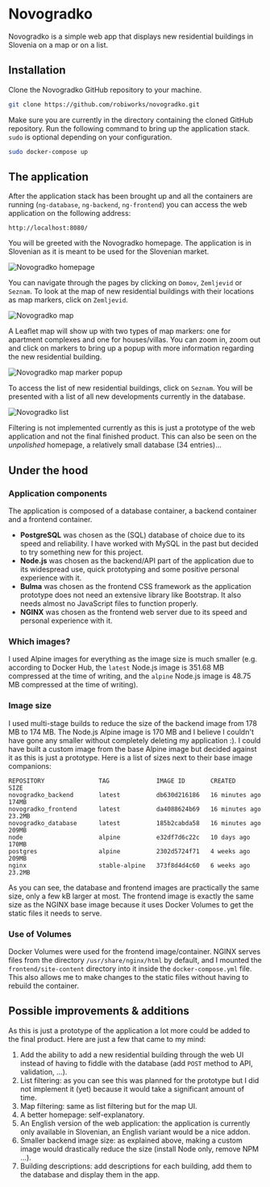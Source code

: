 # Novogradko

Novogradko is a simple web app that displays new residential buildings in Slovenia on a map or on a list.

## Installation

Clone the Novogradko GitHub repository to your machine.

```bash
git clone https://github.com/robiworks/novogradko.git
```

Make sure you are currently in the directory containing the cloned GitHub repository.
Run the following command to bring up the application stack. `sudo` is optional depending on your configuration.

```bash
sudo docker-compose up
```

## The application

After the application stack has been brought up and all the containers are running (`ng-database`, `ng-backend`, `ng-frontend`) you can access the web application on the following address:

```
http://localhost:8080/
```

You will be greeted with the Novogradko homepage. The application is in Slovenian as it is meant to be used for the Slovenian market.

![Novogradko homepage](https://i.imgur.com/fFS8Fl8.png)

You can navigate through the pages by clicking on `Domov`, `Zemljevid` or `Seznam`. To look at the map of new residential buildings with their locations as map markers, click on `Zemljevid`.

![Novogradko map](https://i.imgur.com/KJiIZ5t.png)

A Leaflet map will show up with two types of map markers: one for apartment complexes and one for houses/villas. You can zoom in, zoom out and click on markers to bring up a popup with more information regarding the new residential building.

![Novogradko map marker popup](https://i.imgur.com/gVscLDY.png)

To access the list of new residential buildings, click on `Seznam`. You will be presented with a list of all new developments currently in the database.

![Novogradko list](https://i.imgur.com/OO53SFs.png)

Filtering is not implemented currently as this is just a prototype of the web application and not the final finished product. This can also be seen on the *unpolished* homepage, a relatively small database (34 entries)...

## Under the hood

### Application components

The application is composed of a database container, a backend container and a frontend container.

- **PostgreSQL** was chosen as the (SQL) database of choice due to its speed and reliability. I have worked with MySQL in the past but decided to try something new for this project.
- **Node.js** was chosen as the backend/API part of the application due to its widespread use, quick prototyping and some positive personal experience with it.
- **Bulma** was chosen as the frontend CSS framework as the application prototype does not need an extensive library like Bootstrap. It also needs almost no JavaScript files to function properly.
- **NGINX** was chosen as the frontend web server due to its speed and personal experience with it.

### Which images?

I used Alpine images for everything as the image size is much smaller (e.g. according to Docker Hub, the `latest` Node.js image is 351.68 MB compressed at the time of writing, and the `alpine` Node.js image is 48.75 MB compressed at the time of writing).

### Image size

I used multi-stage builds to reduce the size of the backend image from 178 MB to 174 MB. The Node.js Alpine image is 170 MB and I believe I couldn't have gone any smaller without completely deleting my application :). I could have built a custom image from the base Alpine image but decided against it as this is just a prototype. Here is a list of sizes next to their base image companions:

```
REPOSITORY               TAG             IMAGE ID       CREATED          SIZE
novogradko_backend       latest          db630d216186   16 minutes ago   174MB
novogradko_frontend      latest          da4088624b69   16 minutes ago   23.2MB
novogradko_database      latest          185b2cabda58   16 minutes ago   209MB
node                     alpine          e32df7d6c22c   10 days ago      170MB
postgres                 alpine          2302d5724f71   4 weeks ago      209MB
nginx                    stable-alpine   373f8d4d4c60   6 weeks ago      23.2MB
```

As you can see, the database and frontend images are practically the same size, only a few kB larger at most. The frontend image is exactly the same size as the NGINX base image because it uses Docker Volumes to get the static files it needs to serve.

### Use of Volumes

Docker Volumes were used for the frontend image/container. NGINX serves files from the directory `/usr/share/nginx/html` by default, and I mounted the `frontend/site-content` directory into it inside the `docker-compose.yml` file. This also allows me to make changes to the static files without having to rebuild the container.

## Possible improvements & additions

As this is just a prototype of the application a lot more could be added to the final product. Here are just a few that came to my mind:

1. Add the ability to add a new residential building through the web UI instead of having to fiddle with the database (add `POST` method to API, validation, ...).
2. List filtering: as you can see this was planned for the prototype but I did not implement it (yet) because it would take a significant amount of time.
3. Map filtering: same as list filtering but for the map UI.
4. A better homepage: self-explanatory.
5. An English version of the web application: the application is currently only available in Slovenian, an English variant would be a nice addon.
6. Smaller backend image size: as explained above, making a custom image would drastically reduce the size (install Node only, remove NPM ...).
7. Building descriptions: add descriptions for each building, add them to the database and display them in the app.